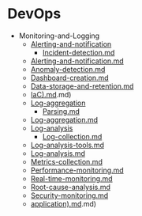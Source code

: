 
# DevOps

- Monitoring-and-Logging
  - [Alerting-and-notification](./Alerting-and-notification/)
    - [Incident-detection.md](./Incident-detection.md)
  - [Alerting-and-notification.md](./Alerting-and-notification.md)
  - [Anomaly-detection.md](./Anomaly-detection.md)
  - [Dashboard-creation.md](./Dashboard-creation.md)
  - [Data-storage-and-retention.md](./Data-storage-and-retention.md)
  - [IaC).md](./IaC).md)
  - [Log-aggregation](./Log-aggregation/)
    - [Parsing.md](./Parsing.md)
  - [Log-aggregation.md](./Log-aggregation.md)
  - [Log-analysis](./Log-analysis/)
    - [Log-collection.md](./Log-collection.md)
  - [Log-analysis-tools.md](./Log-analysis-tools.md)
  - [Log-analysis.md](./Log-analysis.md)
  - [Metrics-collection.md](./Metrics-collection.md)
  - [Performance-monitoring.md](./Performance-monitoring.md)
  - [Real-time-monitoring.md](./Real-time-monitoring.md)
  - [Root-cause-analysis.md](./Root-cause-analysis.md)
  - [Security-monitoring.md](./Security-monitoring.md)
  - [application).md](./application).md)
